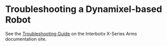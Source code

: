 # Troubleshooting a Dynamixel-based Robot

See the [Troubleshooting Guide](https://docs.trossenrobotics.com/interbotix_xsarms_docs/troubleshooting.html) on the Interbotix X-Series Arms documentation site.
